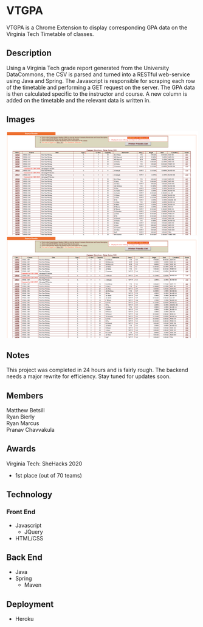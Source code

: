 # VTGPA
VTGPA is a Chrome Extension to display corresponding GPA data on the Virginia Tech Timetable of classes.
## Description
Using a Virginia Tech grade report generated from the University DataCommons, the CSV is parsed and turned into a RESTful web-service using Java and Spring. The Javascript is responsible for scraping each row of the timetable and performing a GET request on the server. The GPA data is then calculated specific to the instructor and course. A new column is added on the timetable and the relevant data is written in.
## Images
![Before](before.png)
![After](after.png)

## Notes
This project was completed in 24 hours and is fairly rough. The backend needs a major rewrite for efficiency. Stay tuned for  updates soon.

## Members
Matthew Betsill <br />
Ryan Bierly <br />
Ryan Marcus <br />
Pranav Chavvakula

## Awards
Virginia Tech: SheHacks 2020
* 1st place (out of 70 teams)

## Technology
### Front End
* Javascript  
  * JQuery  
* HTML/CSS
## Back End
* Java  
* Spring  
   * Maven
## Deployment
* Heroku

 

